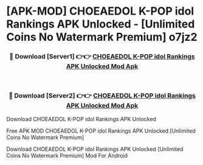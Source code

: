 # [APK-MOD] CHOEAEDOL  K-POP idol Rankings APK Unlocked - [Unlimited Coins No Watermark Premium] o7jz2



<div align="center">
<h3>🔴 Download [Server1] 👉👉 <a href="https://momento.my/?title=CHOEAEDOL__K-POP_idol_Rankings_APK_Unlocked">CHOEAEDOL  K-POP idol Rankings APK Unlocked Mod Apk</a></h3><br>

<h3>🔴 Download [Server2] 👉👉 <a href="https://momento.my/?title=CHOEAEDOL__K-POP_idol_Rankings_APK_Unlocked">CHOEAEDOL  K-POP idol Rankings APK Unlocked Mod Apk</a></h3>
</div>



Download CHOEAEDOL  K-POP idol Rankings APK Unlocked 

Free APK MOD CHOEAEDOL  K-POP idol Rankings APK Unlocked [Unlimited Coins No Watermark Premium]

Download CHOEAEDOL  K-POP idol Rankings APK Unlocked [Unlimited Coins No Watermark Premium] Mod For Android
